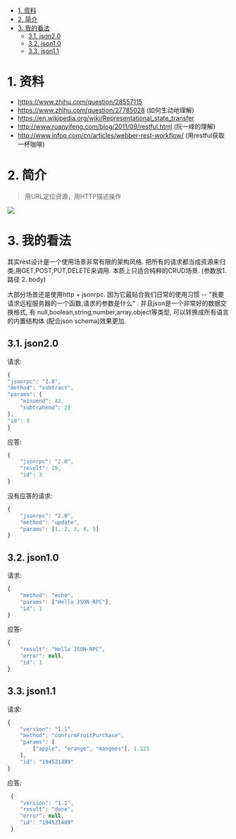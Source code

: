 

<!-- TOC -->

- [1. 资料](#1-资料)
- [2. 简介](#2-简介)
- [3. 我的看法](#3-我的看法)
    - [3.1. json2.0](#31-json20)
    - [3.2. json1.0](#32-json10)
    - [3.3. json1.1](#33-json11)

<!-- /TOC -->


<a id="markdown-1-资料" name="1-资料"></a>
# 1. 资料

* https://www.zhihu.com/question/28557115
* https://www.zhihu.com/question/27785028 (如何生动地理解)
* https://en.wikipedia.org/wiki/Representational_state_transfer
* http://www.ruanyifeng.com/blog/2011/09/restful.html (阮一峰的理解)
* http://www.infoq.com/cn/articles/webber-rest-workflow/ (用restful获取一杯咖啡)

<a id="markdown-2-简介" name="2-简介"></a>
# 2. 简介
> 用URL定位资源，用HTTP描述操作

![](http://ouxarji35.bkt.clouddn.com/20170925225307.jpg)

<a id="markdown-3-我的看法" name="3-我的看法"></a>
# 3. 我的看法

其实rest设计是一个使用场景非常有限的架构风格. 把所有的请求都当成资源来归类,用GET,POST,PUT,DELETE来调用. 本质上只适合纯粹的CRUD场景.  (参数放1. 路径 2. body)

大部分场景还是使用http + jsonrpc. 因为它最贴合我们日常的使用习惯 -- "我要请求远程服务器的一个函数,请求的参数是什么" .  并且json是一个非常好的数据交换格式, 有 null,boolean,string,number,array,object等类型, 可以转换成所有语言的内置结构体 (配合json schema)效果更加.

<a id="markdown-31-json20" name="31-json20"></a>
## 3.1. json2.0

请求:
```js
{
"jsonrpc": "2.0",
"method": "subtract",
"params": {
    "minuend": 42,
    "subtrahend": 23
},
"id": 3
}
```

应答:
```js
{
	"jsonrpc": "2.0",
	"result": 19,
	"id": 3
}
```


没有应答的请求:
```js
{
	"jsonrpc": "2.0",
	"method": "update",
	"params": [1, 2, 3, 4, 5]
}
```


<a id="markdown-32-json10" name="32-json10"></a>
## 3.2. json1.0

请求:
```js
{
	"method": "echo",
	"params": ["Hello JSON-RPC"],
	"id": 1
}
```

应答:
```js
{
	"result": "Hello JSON-RPC",
	"error": null,
	"id": 1
}
```

<a id="markdown-33-json11" name="33-json11"></a>
## 3.3. json1.1

请求:
```js
{
	"version": "1.1",
	"method": "confirmFruitPurchase",
	"params": [
		["apple", "orange", "mangoes"], 1.123
	],
	"id": "194521489"
}
```

应答:
```js
 {
 	"version": "1.1",
 	"result": "done",
 	"error": null,
 	"id": "194521489"
 }
```
